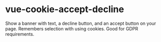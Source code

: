 # vue-cookie-accept-decline
Show a banner with text, a decline button, and an accept button on your page. Remembers selection with using cookies. Good for GDPR requirements.
